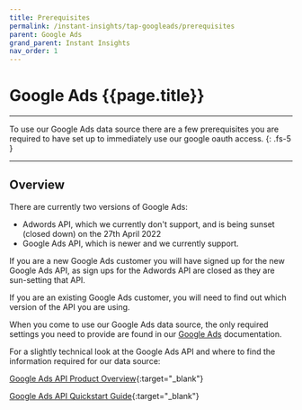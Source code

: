 ```yaml
---
title: Prerequisites
permalink: /instant-insights/tap-googleads/prerequisites
parent: Google Ads
grand_parent: Instant Insights
nav_order: 1
---
```


# Google Ads {{page.title}}

---

To use our Google Ads data source there are a few prerequisites you are required to have set up to immediately use our google oauth access.
{: .fs-5 }

---

## Overview

There are currently two versions of Google Ads:
- Adwords API, which we currently don't support, and is being sunset (closed down) on the 27th April 2022
- Google Ads API, which is newer and we currently support.

If you are a new Google Ads customer you will have signed up for the new Google Ads API, as sign ups for the Adwords API are closed as they are sun-setting that API.

If you are an existing Google Ads customer, you will need to find out which version of the API you are using.

When you come to use our Google Ads data source, the only required settings you need to provide are found in our [Google Ads]({{site.baseurl}}/instant-insights/tap-googleads) documentation.

For a slightly technical look at the Google Ads API and where to find the information required for our data source:

[Google Ads API Product Overview](https://developers.google.com/google-ads/api/docs/start){:target="_blank"}

[Google Ads API Quickstart Guide](https://developers.google.com/google-ads/api/docs/first-call/overview){:target="_blank"}